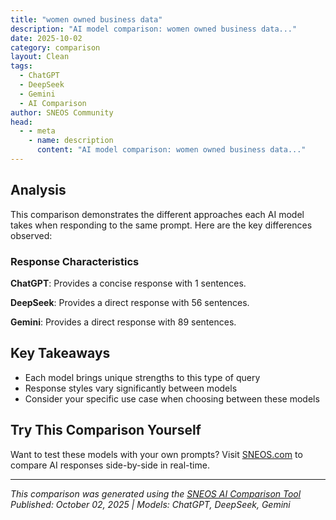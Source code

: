 ```yaml
---
title: "women owned business data"
description: "AI model comparison: women owned business data..."
date: 2025-10-02
category: comparison
layout: Clean
tags:
  - ChatGPT
  - DeepSeek
  - Gemini
  - AI Comparison
author: SNEOS Community
head:
  - - meta
    - name: description
      content: "AI model comparison: women owned business data..."
---
```


<ChatComparison
  title="women owned business data"
  prompt="women owned business data"
  :responses='{
    "ChatGPT": "Women-owned businesses play a significant role in the economy across various sectors. Here are some key points and statistics regarding women-owned businesses based on the latest data available up to October 2023:\n\n1. **Growth Trends**:\n   - The number of women-owned businesses has been increasing steadily over the past few decades. Between 2014 and 2019, the growth rate of women-owned businesses in the United States was approximately three times that of all businesses.\n\n2. **Economic Impact**:\n   - Women-owned businesses contribute significantly to the economy. According to the 2019 Annual Business Survey by the U.S. Census Bureau, there were about 13 million women-owned businesses in the U.S., employing nearly 9 million people and generating over $1.9 trillion in revenue.\n\n3. **Industries**:\n   - Women-owned businesses are prevalent in various sectors, including health care, retail, education, professional services, and hospitality. However, they are still underrepresented in certain high-growth industries, such as technology and construction.\n\n4. **Demographics**:\n   - Women entrepreneurs come from diverse backgrounds. There has been a growing number of minority women-owned businesses, including those owned by Black, Hispanic, Asian, and Native American women, which contribute significantly to the growth of the women-owned business landscape.\n\n5. **Barriers**:\n   - Women business owners often face unique challenges, including access to capital, networking opportunities, and mentorship. Studies show that women entrepreneurs are sometimes less likely to receive loans and venture capital funding compared to their male counterparts.\n\n6. **Support and Resources**:\n   - Numerous organizations provide support for women entrepreneurs, including the National Association of Women Business Owners (NAWBO), the U.S. Small Business Administration (SBA) Office of Women&#39;s Business Ownership, and various local and state initiatives aimed at empowering women in business.\n\n7. **COVID-19 Impact**:\n   - The COVID-19 pandemic had a profound impact on women-owned businesses, with many facing closures and revenue loss. However, there has also been an increase in women starting new businesses during this time, often in response to changing market demands.\n\n8. **Future Outlook**:\n   - The future for women-owned businesses looks promising, with ongoing support from government programs, private-sector initiatives, and growing awareness of the importance of diversity in entrepreneurship.\n\nFor the most current and specific statistics, it&#39;s best to refer to official sources such as the U.S. Census Bureau, the Small Business Administration, or industry reports focusing on women entrepreneurship.",
    "DeepSeek": "Of course. Here is a comprehensive overview of women-owned business data, covering key statistics, trends, challenges, and sources for further research.\n\n### Key Statistics and Highlights (Primarily U.S. Data)\n\nWomen-owned businesses are a powerful and growing segment of the global economy. Here are some of the most compelling figures:\n\n**Growth and Scale:**\n*   **She-cession Recovery:** Women started **49%** of all new businesses in the post-pandemic period (2020-2023), a significant rebound from the \u0022she-cession\u0022 where women disproportionately lost jobs.\n*   **She-Economy:** As of 2024, women own **~14 million** businesses in the U.S., employing over **12 million** workers and generating **$2.7 trillion** in revenue.\n*   **Rapid Growth:** The number of women-owned businesses grew at a rate nearly **twice** that of all businesses over the past several years.\n\n**Diversity and Inclusion:**\n*   **Majority-Minority:** Women of color are starting businesses at an even faster rate. They now account for **50%** of all women-owned businesses.\n*   **Breakdown:**\n    *   Black women own **~14%** of all women-owned firms.\n    *   Latina women own **~18%** of all women-owned firms.\n    *   Asian American women own **~10%** of all women-owned firms.\n\n**Employment and Revenue:**\n*   While the number of firms is high, there\u0027s a disparity in scale. The average women-owned business employs **0.9 people** (including the owner) and generates **~$230,000** in annual revenue, compared to the average for all businesses which is higher.\n*   Only about **3%** of women-owned businesses break the $1 million revenue mark, highlighting a challenge in scaling.\n\n**Global Context:**\n*   Globally, it\u0027s estimated that **one-third** of all small and medium enterprises (SMEs) are owned by women.\n*   The rate of women\u0027s entrepreneurship is particularly high in emerging economies, often driven by necessity.\n\n---\n\n### Major Trends in 2024\n\n1.  **Digital-First and E-commerce:** Women are leveraging online platforms to start businesses with lower overhead, reaching global markets from the start. Sectors like digital marketing, SaaS, and online retail are booming.\n2.  **Focus on Social Impact:** Women-owned businesses are more likely to prioritize social responsibility, sustainability, and community impact as core to their mission.\n3.  **The Rise of \u0022Mompreneurs\u0022:** The shift to remote and flexible work has enabled more mothers to launch businesses that allow them to balance family and career.\n4.  **Increased Access to Capital:** While still a challenge, there are now more funding options than ever, including women-focused venture capital firms, crowdfunding, and grant programs.\n\n---\n\n### Persistent Challenges\n\nDespite the growth, women entrepreneurs face unique hurdles:\n\n1.  **Access to Capital:** This is the single biggest challenge. In 2023, female founders received only **about 2%** of all venture capital funding. They also often face higher interest rates on loans and are required to provide more collateral.\n2.  **The Network Gap:** Access to influential networks, mentors, and sponsors (often called the \u0022old boys\u0027 club\u0022) remains a significant barrier to growth and investment.\n3.  **Lack of Representation:** Fewer women in high-level investment and C-suite roles can perpetuate unconscious bias in funding decisions and business support.\n4.  **Balancing Act:** Societal expectations around caregiving and domestic responsibilities can place an unequal burden on women entrepreneurs, limiting the time they can dedicate to scaling their businesses.\n\n---\n\n### Where to Find More Data\n\nIf you are conducting research, here are the most reliable sources for data on women-owned businesses:\n\n**United States:**\n*   **U.S. Census Bureau:** The **Survey of Business Owners (SBO)** is the gold standard, providing detailed demographic and economic data. It\u0027s conducted every five years.\n*   **National Association of Women Business Owners (NAWBO):** A leading advocacy organization that often publishes reports and surveys.\n*   **American Express \u0022State of Women-Owned Businesses\u0022 Report:** An annual report that is one of the most cited sources for trends and statistics.\n*   **Small Business Administration (SBA) Office of Women\u2019s Business Ownership:** Provides resources, and data, and oversees Women\u2019s Business Centers (WBCs) across the country.\n*   **Crunchbase:** Tracks venture capital funding and provides data on the gender gap in startup financing.\n\n**Global:**\n*   **Global Entrepreneurship Monitor (GEM):** Publishes an annual report that includes data on women\u0027s entrepreneurship rates, motivations, and challenges across dozens of countries.\n*   **World Bank Group\u0027s Women, Business and the Law:** Focuses on the legal barriers facing women, including entrepreneurship.\n*   **Dell Women\u2019s Entrepreneur Cities (WE Cities) Index:** Ranks cities globally on their ability to attract and support high-potential women entrepreneurs.\n\n### Summary\n\nThe data paints a clear picture: **women-owned businesses are a dynamic and essential engine of economic growth, job creation, and innovation.** Their growth rate is impressive, and their impact is profound, especially within communities of color. However, systemic barriers, particularly in access to capital and networks, continue to limit their potential scale. Addressing these challenges is key to unlocking the full economic power of women entrepreneurs.",
    "Gemini": "Okay, I can help you find data related to women-owned businesses.  To give you the *most useful* information, I need to know what you\u0027re looking for.  Please tell me about the following:\n\n**1. What is the specific focus of your data search?**\n\n*   **General Statistics?**  (e.g., number of women-owned businesses, revenue generated, industry sectors)\n*   **Demographics?** (e.g., race/ethnicity of owners, age of owners, education levels)\n*   **Economic Impact?** (e.g., job creation, contribution to GDP)\n*   **Financial Performance?** (e.g., access to capital, loan rates, profitability)\n*   **Specific Industry?** (e.g., women-owned tech startups, women-owned restaurants)\n*   **Geographic Location?** (e.g., national, state, city, rural vs. urban)\n*   **Trends Over Time?**  (e.g., growth rate of women-owned businesses over the past decade)\n*   **Challenges and Opportunities?** (e.g., barriers to entry, access to mentorship, work-life balance)\n*   **Something else?**  Be as specific as possible.\n\n**2. What level of detail do you need?**\n\n*   **Summary Data?** (e.g., a few key statistics)\n*   **Detailed Reports?** (e.g., comprehensive studies with extensive data tables)\n*   **Raw Data?** (e.g., datasets that you can analyze yourself)\n\n**3. What is your intended use for the data?**\n\n*   **Research?**\n*   **Business Planning?**\n*   **Advocacy?**\n*   **Policy Development?**\n*   **General Knowledge?**\n\n**4. What is your preferred data format?**\n\n*   **Tables?**\n*   **Graphs/Charts?**\n*   **Spreadsheet (CSV, Excel)?**\n*   **PDF Report?**\n*   **API Access?**\n\n**5. What is your timeframe?**\n\n*   **Most recent data available?**\n*   **Data from a specific year or period?**\n\n**Once I have this information, I can provide you with more specific and relevant resources.  In the meantime, here are some potential starting points:**\n\n**Key Data Sources:**\n\n*   **U.S. Census Bureau:**\n    *   **Annual Business Survey (ABS):** Includes data on business ownership by gender, race, and ethnicity.  This is a primary source for detailed information.\n    *   **Survey of Business Owners (SBO):** While the SBO is not conducted annually anymore, older data is still valuable for historical comparisons.\n    *   **American Community Survey (ACS):** Provides demographic data that can be used to analyze characteristics of women business owners.\n*   **U.S. Small Business Administration (SBA):**\n    *   **Office of Advocacy:** Publishes reports and statistics on small businesses, including women-owned businesses.\n    *   **SBA Lending Data:** Provides information on SBA loans to women-owned businesses.\n*   **National Association of Women Business Owners (NAWBO):**\n    *   May have member surveys and reports on issues facing women business owners.\n*   **SCORE:**\n    *   A non-profit organization that provides mentorship and resources to small businesses.  They may have data on their clients, including women-owned businesses.\n*   **Financial Institutions:**\n    *   Some banks and lenders that focus on small business lending may publish data on their lending to women-owned businesses.\n*   **Research Organizations \u0026 Think Tanks:**\n    *   Organizations like the Center for American Progress, the Peterson Institute for International Economics, and university-based research centers may conduct studies on women\u0027s entrepreneurship.\n*   **Dun \u0026 Bradstreet:**\n    *   A commercial data provider that may have information on women-owned businesses. (Usually requires a subscription.)\n*   **Crunchbase/Pitchbook:**\n    *   Useful for data on women-founded startups and venture capital funding. (Usually requires a subscription.)\n\n**Example Search Terms:**\n\n*   \u0022Women-owned business statistics\u0022\n*   \u0022Women entrepreneurship data\u0022\n*   \u0022Number of women-owned businesses by state\u0022\n*   \u0022Revenue of women-owned businesses\u0022\n*   \u0022Access to capital for women-owned businesses\u0022\n*   \u0022Challenges facing women entrepreneurs\u0022\n\n**Important Considerations:**\n\n*   **Data Definitions:**  Be aware of how \u0022women-owned\u0022 is defined in each dataset (e.g., majority ownership, control).\n*   **Data Collection Methods:** Understand the methodology used to collect the data (e.g., survey, administrative records).\n*   **Data Limitations:**  Recognize any limitations of the data, such as sample size, response rates, or potential biases.\n*   **Data Updates:** Check the date of the data to ensure it is current.\n\nI look forward to helping you find the data you need once you provide more details about your specific requirements.\n"
  }'
  published-date="13:33"
/>

## Analysis

This comparison demonstrates the different approaches each AI model takes when responding to the same prompt. Here are the key differences observed:

### Response Characteristics

**ChatGPT**: Provides a concise response with 1 sentences. 

**DeepSeek**: Provides a direct response with 56 sentences. 

**Gemini**: Provides a direct response with 89 sentences. 

## Key Takeaways

- Each model brings unique strengths to this type of query
- Response styles vary significantly between models
- Consider your specific use case when choosing between these models

## Try This Comparison Yourself

Want to test these models with your own prompts? Visit [SNEOS.com](https://sneos.com) to compare AI responses side-by-side in real-time.

---

*This comparison was generated using the [SNEOS AI Comparison Tool](https://sneos.com)*
*Published: October 02, 2025 | Models: ChatGPT, DeepSeek, Gemini*

